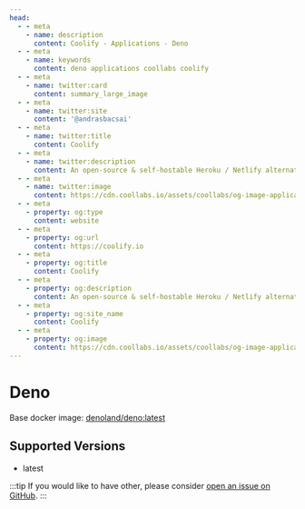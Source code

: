 ```yaml
---
head:
  - - meta
    - name: description
      content: Coolify - Applications - Deno
  - - meta
    - name: keywords
      content: deno applications coollabs coolify 
  - - meta
    - name: twitter:card
      content: summary_large_image
  - - meta
    - name: twitter:site
      content: '@andrasbacsai'
  - - meta
    - name: twitter:title
      content: Coolify
  - - meta
    - name: twitter:description
      content: An open-source & self-hostable Heroku / Netlify alternative.
  - - meta
    - name: twitter:image
      content: https://cdn.coollabs.io/assets/coollabs/og-image-applications.png
  - - meta
    - property: og:type
      content: website
  - - meta
    - property: og:url
      content: https://coolify.io
  - - meta
    - property: og:title
      content: Coolify
  - - meta
    - property: og:description
      content: An open-source & self-hostable Heroku / Netlify alternative.
  - - meta
    - property: og:site_name
      content: Coolify
  - - meta
    - property: og:image
      content: https://cdn.coollabs.io/assets/coollabs/og-image-applications.png
---
```

# Deno
Base docker image: [denoland/deno:latest](https://registry.hub.docker.com/r/denoland/deno)

## Supported Versions
- latest

:::tip
If you would like to have other, please consider [open an issue on GitHub](https://github.com/coollabsio/coolify/issues/new).
:::